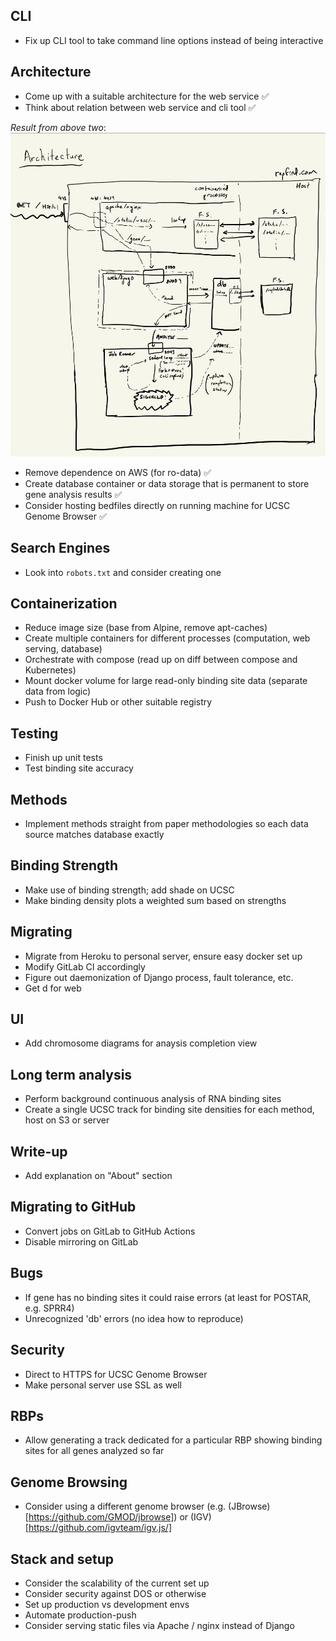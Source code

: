 ## CLI
 - Fix up CLI tool to take command line options instead of being interactive

## Architecture
 - Come up with a suitable architecture for the web service ✅
 - Think about relation between web service and cli tool ✅

 *Result from above two*:
 ![alt text](images/architecture.jpg "Diagram showing proposed architecture")

 - Remove dependence on AWS (for ro-data) ✅
 - Create database container or data storage that is permanent to store
   gene analysis results ✅
 - Consider hosting bedfiles directly on running machine for UCSC Genome
   Browser ✅

## Search Engines
 - Look into `robots.txt` and consider creating one

## Containerization
 - Reduce image size (base from Alpine, remove apt-caches)
 - Create multiple containers for different processes (computation, web
   serving, database)
 - Orchestrate with compose (read up on diff between compose and Kubernetes)
 - Mount docker volume for large read-only binding site data (separate data
   from logic)
 - Push to Docker Hub or other suitable registry

## Testing
 - Finish up unit tests
 - Test binding site accuracy

## Methods
 - Implement methods straight from paper methodologies so each data source
   matches database exactly

## Binding Strength
 - Make use of binding strength; add shade on UCSC
 - Make binding density plots a weighted sum based on strengths

## Migrating
 - Migrate from Heroku to personal server, ensure easy docker set up
 - Modify GitLab CI accordingly
 - Figure out daemonization of Django process, fault tolerance, etc.
 - Get d for web

## UI
 - Add chromosome diagrams for anaysis completion view

## Long term analysis
 - Perform background continuous analysis of RNA binding sites
 - Create a single UCSC track for binding site densities for each method,
   host on S3 or server

## Write-up
 - Add explanation on "About" section

## Migrating to GitHub
 - Convert jobs on GitLab to GitHub Actions
 - Disable mirroring on GitLab

## Bugs
 - If gene has no binding sites it could raise errors (at least for POSTAR,
   e.g. SPRR4)
 - Unrecognized 'db' errors (no idea how to reproduce)

## Security
 - Direct to HTTPS for UCSC Genome Browser
 - Make personal server use SSL as well

## RBPs
 - Allow generating a track dedicated for a particular RBP showing binding
   sites for all genes analyzed so far

## Genome Browsing
 - Consider using a different genome browser (e.g.
   (JBrowse)[https://github.com/GMOD/jbrowse]) or
   (IGV)[https://github.com/igvteam/igv.js/]

## Stack and setup
 - Consider the scalability of the current set up
 - Consider security against DOS or otherwise
 - Set up production vs development envs
 - Automate production-push
 - Consider serving static files via Apache / nginx instead of Django
